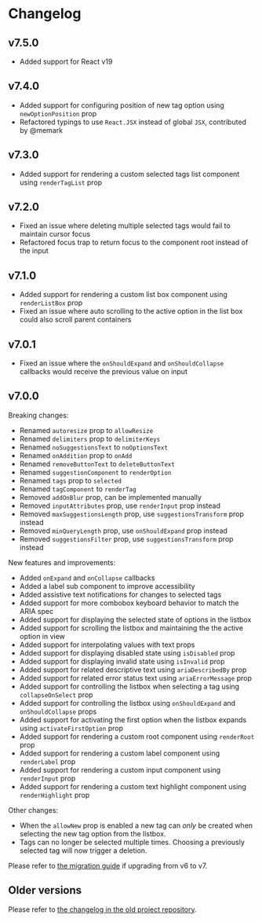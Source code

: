 # Changelog

## v7.5.0

- Added support for React v19

## v7.4.0

- Added support for configuring position of new tag option using `newOptionPosition` prop
- Refactored typings to use `React.JSX` instead of global `JSX`, contributed by @memark

## v7.3.0

- Added support for rendering a custom selected tags list component using `renderTagList` prop

## v7.2.0

- Fixed an issue where deleting multiple selected tags would fail to maintain cursor focus
- Refactored focus trap to return focus to the component root instead of the input

## v7.1.0

- Added support for rendering a custom list box component using `renderListBox` prop
- Fixed an issue where auto scrolling to the active option in the list box could also scroll parent containers

## v7.0.1 

- Fixed an issue where the `onShouldExpand` and `onShouldCollapse` callbacks would receive the previous value on input

## v7.0.0

Breaking changes:

- Renamed `autoresize` prop to `allowResize`
- Renamed `delimiters` prop to `delimiterKeys`
- Renamed `noSuggestionsText` to `noOptionsText`
- Renamed `onAddition` prop to `onAdd`
- Renamed `removeButtonText` to `deleteButtonText`
- Renamed `suggestionComponent` to `renderOption`
- Renamed `tags` prop to `selected`
- Renamed `tagComponent` to `renderTag`
- Removed `addOnBlur` prop, can be implemented manually
- Removed `inputAttributes` prop, use `renderInput` prop instead
- Removed `maxSuggestionsLength` prop, use `suggestionsTransform` prop instead
- Removed `minQueryLength` prop, use `onShouldExpand` prop instead
- Removed `suggestionsFilter` prop, use `suggestionsTransform` prop instead

New features and improvements:

- Added `onExpand` and `onCollapse` callbacks
- Added a label sub component to improve accessibility
- Added assistive text notifications for changes to selected tags
- Added support for more combobox keyboard behavior to match the ARIA spec
- Added support for displaying the selected state of options in the listbox
- Added support for scrolling the listbox and maintaining the the active option in view
- Added support for interpolating values with text props
- Added support for displaying disabled state using `isDisabled` prop
- Added support for displaying invalid state using `isInvalid` prop
- Added support for related descriptive text using `ariaDescribedBy` prop
- Added support for related error status text using `ariaErrorMessage` prop
- Added support for controlling the listbox when selecting a tag using `collapseOnSelect` prop
- Added support for controlling the listbox using `onShouldExpand` and `onShouldCollapse` props
- Added support for activating the first option when the listbox expands using `activateFirstOption` prop
- Added support for rendering a custom root component using `renderRoot` prop
- Added support for rendering a custom label component using `renderLabel` prop
- Added support for rendering a custom input component using `renderInput` prop
- Added support for rendering a custom text highlight component using `renderHighlight` prop

Other changes:

- When the `allowNew` prop is enabled a new tag can _only_ be created when selecting the new tag option from the listbox.
- Tags can no longer be selected multiple times. Choosing a previously selected tag will now trigger a deletion.

Please refer to [the migration guide](migration-guide.md) if upgrading from v6 to v7.

## Older versions

Please refer to [the changelog in the old project repository](https://github.com/i-like-robots/react-tags/blob/main/CHANGELOG.md).

